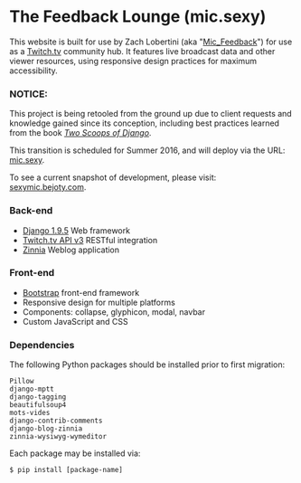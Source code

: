 # The Feedback Lounge (mic.sexy)

This website is built for use by Zach Lobertini (aka "[Mic_Feedback](http://www.twitch.tv/mic_feedback)") for use as a [Twitch.tv](http://www.twitch.tv/) community hub. It features live broadcast data and other viewer resources, using responsive design practices for maximum accessibility.

### NOTICE:

This project is being retooled from the ground up due to client requests and knowledge gained since its conception, including best practices learned from the book [*Two Scoops of Django*](http://twoscoopspress.org/).

This transition is scheduled for Summer 2016, and will deploy via the URL: [mic.sexy](http://mic.sexy).

To see a current snapshot of development, please visit: [sexymic.bejoty.com](http://sexymic.bejoty.com).

### Back-end

* [Django 1.9.5](https://www.djangoproject.com/) Web framework
* [Twitch.tv API v3](https://github.com/justintv/Twitch-API) RESTful integration
* [Zinnia](http://django-blog-zinnia.com/) Weblog application

### Front-end

* [Bootstrap](http://getbootstrap.com/) front-end framework
* Responsive design for multiple platforms
* Components: collapse, glyphicon, modal, navbar
* Custom JavaScript and CSS

### Dependencies

The following Python packages should be installed prior to first migration:

```
Pillow
django-mptt
django-tagging
beautifulsoup4
mots-vides
django-contrib-comments
django-blog-zinnia
zinnia-wysiwyg-wymeditor
```

Each package may be installed via:

```
$ pip install [package-name]
```
